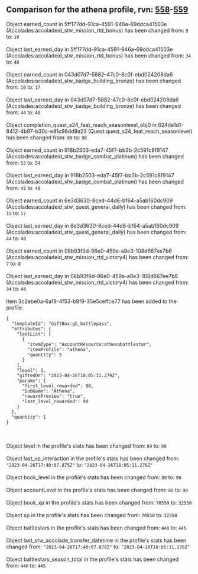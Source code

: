 ## Comparison for the athena profile, rvn: [558](https://github.com/PRO100KatYT/FortniteProfileRevisions/tree/main/profiles/athena/558%20athena.json)-[559](https://github.com/PRO100KatYT/FortniteProfileRevisions/tree/main/profiles/athena/559%20athena.json)

Object earned_count in 5ff177dd-91ca-4591-946a-69ddca41503e (Accolades:accoladeid_stw_mission_rtd_bonus) has been changed from: `9` to: `10`
<br><br>
Object last_earned_day in 5ff177dd-91ca-4591-946a-69ddca41503e (Accolades:accoladeid_stw_mission_rtd_bonus) has been changed from: `34` to: `48`
<br><br>
Object earned_count in 043d07d7-5882-47c0-8c0f-ebd024208da6 (Accolades:accoladeid_stw_badge_building_bronze) has been changed from: `16` to: `17`
<br><br>
Object last_earned_day in 043d07d7-5882-47c0-8c0f-ebd024208da6 (Accolades:accoladeid_stw_badge_building_bronze) has been changed from: `44` to: `48`
<br><br>
Object completion_quest_s24_feat_reach_seasonlevel_obj0 in 624de1d1-8412-4b97-b30c-e81c98dd9a23 (Quest:quest_s24_feat_reach_seasonlevel) has been changed from: `89` to: `90`
<br><br>
Object earned_count in 918b2503-eda7-45f7-bb3b-2c591c8f9147 (Accolades:accoladeid_stw_badge_combat_platinum) has been changed from: `53` to: `54`
<br><br>
Object last_earned_day in 918b2503-eda7-45f7-bb3b-2c591c8f9147 (Accolades:accoladeid_stw_badge_combat_platinum) has been changed from: `45` to: `48`
<br><br>
Object earned_count in 6e3d3630-8ced-44d6-bf64-a5ab160dc909 (Accolades:accoladeid_stw_quest_general_daily) has been changed from: `15` to: `17`
<br><br>
Object last_earned_day in 6e3d3630-8ced-44d6-bf64-a5ab160dc909 (Accolades:accoladeid_stw_quest_general_daily) has been changed from: `44` to: `48`
<br><br>
Object earned_count in 08b93f9d-96e0-459a-a8e3-108d667ee7b6 (Accolades:accoladeid_stw_mission_rtd_victory4) has been changed from: `7` to: `8`
<br><br>
Object last_earned_day in 08b93f9d-96e0-459a-a8e3-108d667ee7b6 (Accolades:accoladeid_stw_mission_rtd_victory4) has been changed from: `34` to: `48`
<br><br>
Item 3c2ebe0a-6a19-4f53-b9f9-35e5ceffce77 has been added to the profile:

```
{
  "templateId": "GiftBox:gb_battlepass",
  "attributes": {
    "lootList": [
      {
        "itemType": "AccountResource:athenabattlestar",
        "itemProfile": "athena",
        "quantity": 5
      }
    ],
    "level": 1,
    "giftedOn": "2023-04-26T18:05:11.279Z",
    "params": {
      "first_level_rewarded": 90,
      "SubGame": "Athena",
      "rewardPreview": "true",
      "last_level_rewarded": 90
    }
  },
  "quantity": 1
}
```

<br><br>
Object level in the profile's stats has been changed from: `89` to: `90`
<br><br>
Object last_xp_interaction in the profile's stats has been changed from: `"2023-04-26T17:40:07.875Z"` to: `"2023-04-26T18:05:11.278Z"`
<br><br>
Object book_level in the profile's stats has been changed from: `89` to: `90`
<br><br>
Object accountLevel in the profile's stats has been changed from: `89` to: `90`
<br><br>
Object book_xp in the profile's stats has been changed from: `70550` to: `32550`
<br><br>
Object xp in the profile's stats has been changed from: `70550` to: `32550`
<br><br>
Object battlestars in the profile's stats has been changed from: `440` to: `445`
<br><br>
Object last_stw_accolade_transfer_datetime in the profile's stats has been changed from: `"2023-04-26T17:40:07.876Z"` to: `"2023-04-26T18:05:11.270Z"`
<br><br>
Object battlestars_season_total in the profile's stats has been changed from: `440` to: `445`
<br><br>
